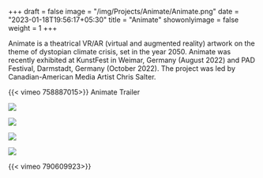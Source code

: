 +++
draft = false
image = "/img/Projects/Animate/Animate.png"
date = "2023-01-18T19:56:17+05:30"
title = "Animate"
showonlyimage = false
weight = 1
+++


Animate is a theatrical VR/AR (virtual and augmented reality) artwork on the theme of dystopian climate crisis, set in the year 2050. Animate was recently exhibited at KunstFest in Weimar, Germany (August 2022) and PAD Festival, Darmstadt, Germany (October 2022). The project was led by Canadian-American Media Artist Chris Salter.


{{< vimeo 758887015>}} Animate Trailer



![][1]


![][2]


![][3]

![][4]

{{< vimeo 790609923>}}

[1]: /img/Projects/Animate/img1.jpg
[2]: /img/Projects/Animate/img2.jpg
[3]: /img/Projects/Animate/img3.jpg
[4]: /img/Projects/Animate/Animate.png
